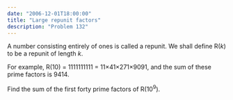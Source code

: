 ```yaml
---
date: "2006-12-01T18:00:00"
title: "Large repunit factors"
description: "Problem 132"
---
```


<p>A number consisting entirely of ones is called a repunit. We shall define R(<i>k</i>) to be a repunit of length <i>k</i>.</p>
<p>For example, R(10) = 1111111111 = 11×41×271×9091, and the sum of these prime factors is 9414.</p>
<p>Find the sum of the first forty prime factors of R(10<sup>9</sup>).</p>

